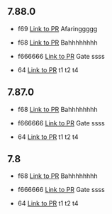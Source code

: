 ## 7.88.0
- f69 [Link to PR](https://github.com/rasoulmiri/PRTest/pull/46)
Afaringgggg
- f68 [Link to PR](https://github.com/rasoulmiri/PRTest/pull/45)
Bahhhhhhhh
- f666666 [Link to PR](https://github.com/rasoulmiri/PRTest/pull/44)
Gate ssss

- 64 [Link to PR](https://github.com/rasoulmiri/PRTest/pull/42)
t1
t2
t4

## 7.87.0
- f68 [Link to PR](https://github.com/rasoulmiri/PRTest/pull/45)
Bahhhhhhhh
- f666666 [Link to PR](https://github.com/rasoulmiri/PRTest/pull/44)
Gate ssss

- 64 [Link to PR](https://github.com/rasoulmiri/PRTest/pull/42)
t1
t2
t4

## 7.8
- f68 [Link to PR](https://github.com/rasoulmiri/PRTest/pull/45)
Bahhhhhhhh
- f666666 [Link to PR](https://github.com/rasoulmiri/PRTest/pull/44)
Gate ssss

- 64 [Link to PR](https://github.com/rasoulmiri/PRTest/pull/42)
t1
t2
t4

